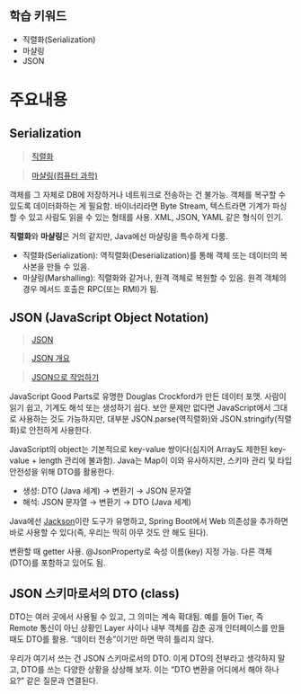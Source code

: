 ## 학습 키워드

- 직렬화(Serialization)
- 마샬링
- JSON

# 주요내용

## Serialization

> [직렬화](https://ko.wikipedia.org/wiki/직렬화)
> 

> [마샬링(컴퓨터 과학)](https://ko.wikipedia.org/wiki/마샬링_(컴퓨터_과학))
> 

객체를 그 자체로 DB에 저장하거나 네트워크로 전송하는 건 불가능. 객체를 복구할 수 있도록 데이터화하는 게 필요함. 바이너리라면 Byte Stream, 텍스트라면 기계가 파싱할 수 있고 사람도 읽을 수 있는 형태를 사용. XML, JSON, YAML 같은 형식이 인기.

**직렬화**와 **마샬링**은 거의 같지만, Java에선 마샬링을 특수하게 다룸.

- 직렬화(Serialization): 역직렬화(Deserialization)를 통해 객체 또는 데이터의 복사본을 만들 수 있음.
- 마샬링(Marshalling): 직렬화와 같거나, 원격 객체로 복원할 수 있음. 원격 객체의 경우 메서드 호출은 RPC(또는 RMI)가 됨.

## JSON (JavaScript Object Notation)

> [JSON](https://en.wikipedia.org/wiki/JSON)
> 

> [JSON 개요](https://www.json.org/json-ko.html)
> 

> [JSON으로 작업하기](https://developer.mozilla.org/ko/docs/Learn/JavaScript/Objects/JSON)
> 

JavaScript Good Parts로 유명한 Douglas Crockford가 만든 데이터 포맷. 사람이 읽기 쉽고, 기계도 해석 또는 생성하기 쉽다. 보안 문제만 없다면 JavaScript에서 그대로 사용하는 것도 가능하지만, 대부분 JSON.parse(역직렬화)와 JSON.stringify(직렬화)로 안전하게 사용한다.

JavaScript의 object는 기본적으로 key-value 쌍이다(심지어 Array도 제한된 key-value + length 관리에 불과함). Java는 Map이 이와 유사하지만, 스키마 관리 및 타입 안전성을 위해 DTO를 활용한다.

- 생성: DTO (Java 세계) → 변환기 → JSON 문자열
- 해석: JSON 문자열 → 변환기 → DTO (Java 세계)

Java에선 [Jackson](https://github.com/FasterXML/jackson)이란 도구가 유명하고, Spring Boot에서 Web 의존성을 추가하면 바로 사용할 수 있다(즉, 우리는 딱히 아무 것도 안 해도 된다).

변환할 때 getter 사용. @JsonProperty로 속성 이름(key) 지정 가능. 다른 객체(DTO)를 포함하고 있어도 됨.

## JSON 스키마로서의 DTO (class)

DTO는 여러 곳에서 사용될 수 있고, 그 의미는 계속 확대됨. 예를 들어 Tier, 즉 Remote 통신이 아닌 상황인 Layer 사이나 내부 객체를 감춘 공개 인터페이스를 만들 때도 DTO를 활용. “데이터 전송”이기만 하면 딱히 틀리지 않다.

우리가 여기서 쓰는 건 JSON 스키마로서의 DTO. 이게 DTO의 전부라고 생각하지 말고, DTO를 쓰는 다양한 상황을 상상해 보자. 이는 “DTO 변환을 어디에서 해야 하나요?” 같은 질문과 연결된다.